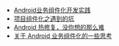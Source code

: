 * [Android业务组件化开发实践](http://kymjs.com/code/2016/10/18/01)
* [项目组件化之遇到的坑 ](http://mp.weixin.qq.com/s?__biz=MzIwOTQ1MjAwMg==&mid=2247483776&idx=1&sn=df3160bf0e88c3cbb2a651ef38a1de8d&chksm=9772ef0da005661b7e01c63decdb413662990d3b2e385cef9f1ed86eac4843d000681522d3fd&scene=0#rd)
* [Android 热修复，没你想的那么难](http://kymjs.com/code/2016/05/08/01)
* [关于 Android 业务组件化的一些思考](https://toutiao.io/posts/f8w69j/preview)

